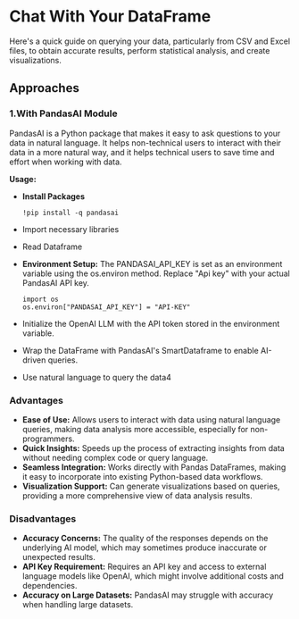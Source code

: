 # Chat With Your DataFrame
Here's a quick guide on querying your data, particularly from CSV and Excel files, to obtain accurate results, perform statistical analysis, and create visualizations.


## Approaches
### 1.With PandasAI Module
PandasAI is a Python package that makes it easy to ask questions to your data in natural language. It helps non-technical users to interact with their data in a more natural way, and it helps technical users to save time and effort when working with data.

**Usage:**

- **Install Packages**

      !pip install -q pandasai

- Import necessary libraries
- Read Dataframe
- **Environment Setup:**
  The PANDASAI_API_KEY is set as an environment variable using the os.environ method. Replace "Api key" with your actual PandasAI API key.
  
      import os
      os.environ["PANDASAI_API_KEY"] = "API-KEY"

- Initialize the OpenAI LLM with the API token stored in the environment variable.
- Wrap the DataFrame with PandasAI's SmartDataframe to enable AI-driven queries.
- Use natural language to query the data4

### Advantages
- **Ease of Use:** Allows users to interact with data using natural language queries, making data analysis more accessible, especially for non-programmers.
- **Quick Insights:** Speeds up the process of extracting insights from data without needing complex code or query language.
- **Seamless Integration:** Works directly with Pandas DataFrames, making it easy to incorporate into existing Python-based data workflows.
- **Visualization Support:** Can generate visualizations based on queries, providing a more comprehensive view of data analysis results.

### Disadvantages
- **Accuracy Concerns:** The quality of the responses depends on the underlying AI model, which may sometimes produce inaccurate or unexpected results.
- **API Key Requirement:** Requires an API key and access to external language models like OpenAI, which might involve additional costs and dependencies.
- **Accuracy on Large Datasets:** PandasAI may struggle with accuracy when handling large datasets.



